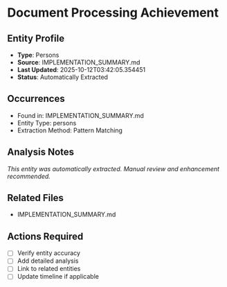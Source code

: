 # Document Processing Achievement

## Entity Profile
- **Type**: Persons
- **Source**: IMPLEMENTATION_SUMMARY.md
- **Last Updated**: 2025-10-12T03:42:05.354451
- **Status**: Automatically Extracted

## Occurrences
- Found in: IMPLEMENTATION_SUMMARY.md
- Entity Type: persons
- Extraction Method: Pattern Matching

## Analysis Notes
*This entity was automatically extracted. Manual review and enhancement recommended.*

## Related Files
- IMPLEMENTATION_SUMMARY.md

## Actions Required
- [ ] Verify entity accuracy
- [ ] Add detailed analysis
- [ ] Link to related entities
- [ ] Update timeline if applicable
